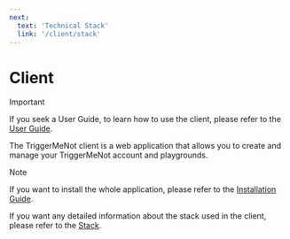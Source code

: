 ```yaml
---
next:
  text: 'Technical Stack'
  link: '/client/stack'
---
```


# Client

> [!IMPORTANT]
> If you seek a User Guide, to learn how to use the client, please refer to the [User Guide](/user-guide).

The TriggerMeNot client is a web application that allows you to create and manage your TriggerMeNot account and playgrounds.

> [!NOTE]
> If you want to install the whole application, please refer to the [Installation Guide](/installation/docker).

If you want any detailed information about the stack used in the client, please refer to the [Stack](/client/stack).

